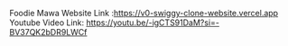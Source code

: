 Foodie Mawa Website Link :https://v0-swiggy-clone-website.vercel.app
Youtube Video Link: https://youtu.be/-igCTS91DaM?si=-BV37QK2bDR9LWCf
